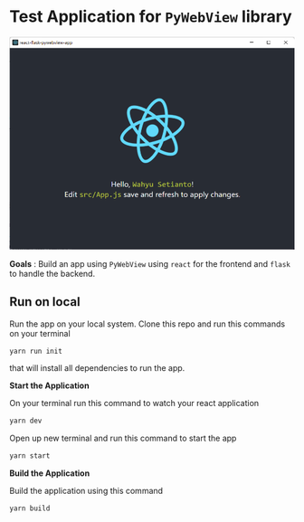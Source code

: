 # Test Application for `PyWebView` library

![sample](sample.png)

**Goals** : Build an app using `PyWebView` using `react` for the frontend and `flask`
to handle the backend.

## Run on local

Run the app on your local system. Clone this repo and run this commands on your terminal

```bash
yarn run init
```

that will install all dependencies to run the app.

**Start the Application**

On your terminal run this command to watch your react application

```bash
yarn dev
```

Open up new terminal and run this command to start the app

```bash
yarn start
```

**Build the Application**

Build the application using this command

```bash
yarn build
```

